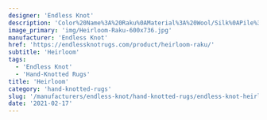 ```yaml
---
designer: 'Endless Knot'
description: 'Color%20Name%3A%20Raku%0AMaterial%3A%20Wool/Silk%0APile%3A%20Cut%20%26%20LoopStyle%3A%20New%20Arrivals%2C%20Transitional'
image_primary: 'img/Heirloom-Raku-600x736.jpg'
manufacturer: 'Endless Knot'
href: 'https://endlessknotrugs.com/product/heirloom-raku/'
subtitle: 'Heirloom'
tags:
  - 'Endless Knot'
  - 'Hand-Knotted Rugs'
title: 'Heirloom'
category: 'hand-knotted-rugs'
slug: '/manufacturers/endless-knot/hand-knotted-rugs/endless-knot-heirloom'
date: '2021-02-17'
---
```

